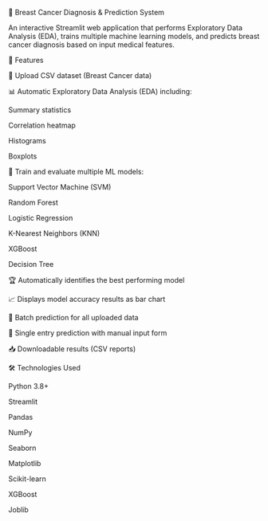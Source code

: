🧠 Breast Cancer Diagnosis & Prediction System

An interactive Streamlit web application that performs Exploratory Data Analysis (EDA), trains multiple machine learning models, and predicts breast cancer diagnosis based on input medical features.

🚀 Features

📂 Upload CSV dataset (Breast Cancer data)

📊 Automatic Exploratory Data Analysis (EDA) including:

Summary statistics

Correlation heatmap

Histograms

Boxplots

🤖 Train and evaluate multiple ML models:

Support Vector Machine (SVM)

Random Forest

Logistic Regression

K-Nearest Neighbors (KNN)

XGBoost

Decision Tree

🏆 Automatically identifies the best performing model

📈 Displays model accuracy results as bar chart

🧬 Batch prediction for all uploaded data

🧍 Single entry prediction with manual input form

📥 Downloadable results (CSV reports)

🛠️ Technologies Used

Python 3.8+

Streamlit

Pandas

NumPy

Seaborn

Matplotlib

Scikit-learn

XGBoost

Joblib
